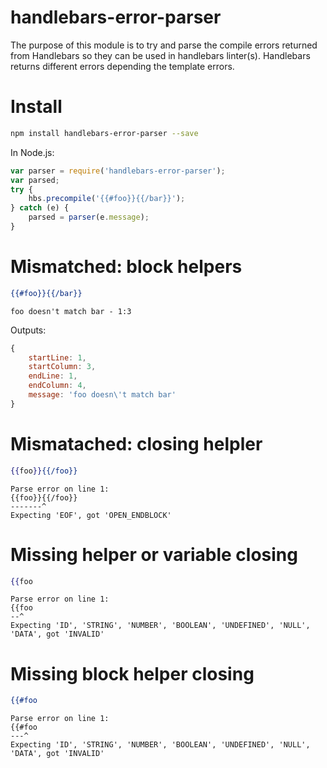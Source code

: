 # handlebars-error-parser

The purpose of this module is to try and parse the compile errors returned from Handlebars so they can be used in handlebars linter(s). Handlebars returns different errors depending the template errors.

# Install

```bash
npm install handlebars-error-parser --save
```

In Node.js:
```js
var parser = require('handlebars-error-parser');
var parsed;
try {
    hbs.precompile('{{#foo}}{{/bar}}');
} catch (e) {
    parsed = parser(e.message);
}
```

# Mismatched: block helpers

```hbs
{{#foo}}{{/bar}}
```
```text
foo doesn't match bar - 1:3
```
Outputs:
```js
{
    startLine: 1,
    startColumn: 3,
    endLine: 1,
    endColumn: 4,
    message: 'foo doesn\'t match bar'
}
```
# Mismatached: closing helpler
```hbs
{{foo}}{{/foo}}
```
```text
Parse error on line 1:
{{foo}}{{/foo}}
-------^
Expecting 'EOF', got 'OPEN_ENDBLOCK'
```
# Missing helper or variable closing

```hbs
{{foo
```
```text
Parse error on line 1:
{{foo
--^
Expecting 'ID', 'STRING', 'NUMBER', 'BOOLEAN', 'UNDEFINED', 'NULL', 'DATA', got 'INVALID'
```

# Missing block helper closing

```hbs
{{#foo
```
```text
Parse error on line 1:
{{#foo
---^
Expecting 'ID', 'STRING', 'NUMBER', 'BOOLEAN', 'UNDEFINED', 'NULL', 'DATA', got 'INVALID'
```